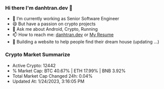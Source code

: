 ### Hi there I'm danhtran.dev 👋

- 🔭 I’m currently working as Senior Software Engineer
- 😄 But have a passion on crypto projects
- 💬 Ask me about Android, Crypto, Running 
- 📫 How to reach me: <a href="https://danhtran.dev" target="_blank">danhtran.dev</a> or <a href="Dan-Resume.pdf" target="_blank">My Resume</a>
- 🌱 Building a website to help people find their dream house (updating ...)

### Crypto Market Summarize
- Active Crypto: 12442
- % Market Cap: BTC 40.67% | ETH 17.99% | BNB 3.92%
- Total Market Cap Changed 24h: 0.04%
- Updated At: 1/24/2023, 3:16:05 PM
